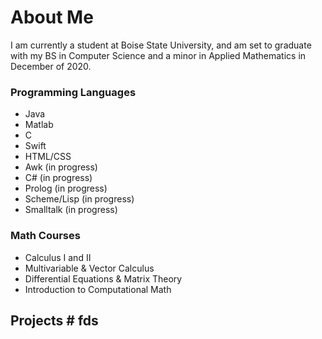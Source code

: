 # About Me

I am currently a student at Boise State University, and am set to graduate with my BS in Computer Science and a minor in Applied Mathematics in December of 2020.

### Programming Languages
* Java
* Matlab
* C
* Swift
* HTML/CSS
* Awk (in progress)
* C# (in progress)
* Prolog (in progress)
* Scheme/Lisp (in progress)
* Smalltalk (in progress)

### Math Courses
* Calculus I and II
* Multivariable & Vector Calculus
* Differential Equations & Matrix Theory
* Introduction to Computational Math

## Projects # fds
